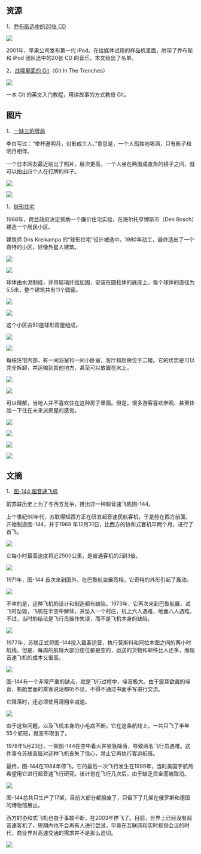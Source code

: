 
## 资源

1、[乔布斯选中的20张 CD](http://nobi.com/entry-1239.html)

![](https://cdn.beekka.com/blogimg/asset/202110/bg2021103002.jpg)

2001年，苹果公司发布第一代 iPod。在给媒体试用的样品机里面，附带了乔布斯和 iPod 团队选中的20张 CD 的音乐。本文给出了名单。

2、[战壕里面的 Git](http://cbx33.github.io/gitt/intro.html)（Git In The Trenches）

![](https://cdn.beekka.com/blogimg/asset/202110/bg2021103003.jpg)

一本 Git 的英文入门教程，用讲故事的方式教授 Git。

## 图片

1、[一缺三的牌局](https://twitter.com/tenka0807/status/1436665018896977928)

李白写过：“举杯邀明月，对影成三人。”意思是，一个人孤独地喝酒，只有影子和明月相伴。

一个日本网友最近贴出了照片，层次更高，一个人坐在两面成直角的镜子之间，就可以拍出四个人在打牌的样子。

![](https://cdn.beekka.com/blogimg/asset/202109/bg2021092007.jpg)

![](https://cdn.beekka.com/blogimg/asset/202109/bg2021092008.jpg)

1、[球形住宅](https://unusualplaces.org/bolwoningen-neighborhood-of-spherical-homes/)

1968年，荷兰政府决定资助一个廉价住宅实验，在海尔托亨博斯市（Den Bosch）建造一个居民小区。

建筑师 Dris Kreikampa 的“球形住宅”设计被选中。1980年动工，最终造出了一个奇特的小区，好像外星人建筑。

![](https://cdn.beekka.com/blogimg/asset/202109/bg2021091901.jpg)

![](https://cdn.beekka.com/blogimg/asset/202109/bg2021091902.jpg)

球体由水泥制成，并用玻璃纤维加固，安装在圆柱体的底座上。每个球体的直径为5.5米，整个建筑共有11个圆窗。

![](https://cdn.beekka.com/blogimg/asset/202109/bg2021091903.jpg)

![](https://cdn.beekka.com/blogimg/asset/202109/bg2021091904.jpg)

这个小区由50座球形房屋组成。

![](https://cdn.beekka.com/blogimg/asset/202109/bg2021091905.jpg)

![](https://cdn.beekka.com/blogimg/asset/202109/bg2021091910.jpg)

每栋住宅内部，有一间浴室和一间小卧室，客厅和厨房位于二楼。它的优势是可以完全拆卸，并运输到其他地方，甚至可以放置在水上。

![](https://cdn.beekka.com/blogimg/asset/202109/bg2021091907.jpg)

![](https://cdn.beekka.com/blogimg/asset/202109/bg2021091908.jpg)

可以理解，当地人并不喜欢住在这种房子里面。但是，很多游客喜欢参观、甚至体验一下住在未来派房屋的感觉。

![](https://cdn.beekka.com/blogimg/asset/202109/bg2021091909.jpg)

![](https://cdn.beekka.com/blogimg/asset/202109/bg2021091911.jpg)

![](https://cdn.beekka.com/blogimg/asset/202109/bg2021091912.jpg)

![](https://cdn.beekka.com/blogimg/asset/202109/bg2021091913.jpg)

## 文摘

1、[图-144 超音速飞机](https://edition.cnn.com/style/article/tupolev-tu-144-concordski/index.html)

前苏联历史上为了与西方竞争，推出过一种超音速飞机图-144。

上个世纪60年代，苏联得知西方正在研发超音速民航客机，于是抢在西方前面，开始制造图-144，并于1968 年12月31日，比西方的协和式客机早两个月，进行了首飞。

![](https://cdn.beekka.com/blogimg/asset/202108/bg2021082903.jpg)

它每小时最高速度将近2500公里，是普通客机的2到3倍。

![](https://cdn.beekka.com/blogimg/asset/202108/bg2021082905.jpg)

1971年，图-144 首次来到国外，在巴黎航空展亮相，它奇特的外形引起了轰动。

![](https://cdn.beekka.com/blogimg/asset/202108/bg2021082904.jpg)

不幸的是，这种飞机的设计和制造都有缺陷。1973年，它再次来到巴黎航展，试飞时坠毁，飞机在半空中解体，并坠入一个村庄，机上六人遇难，地面八人遇难。不过，当时的结论是飞行员操作失误，而不是飞机本身的缺陷。

![](https://cdn.beekka.com/blogimg/asset/202108/bg2021082906.jpg)

1977年，苏联正式将图-144投入载客运营，执行莫斯科和阿拉木图之间的两小时航线。但是，每周的航班大部分座位都是空的，运送的货物和邮件比人还多，而超音速飞机的成本又很高。

![](https://cdn.beekka.com/blogimg/asset/202108/bg2021082907.jpg)

图-144有一个非常严重的缺点，就是飞行过程中，噪音极大。由于震耳欲聋的噪音，机舱里面的乘客说话都听不见，不得不通过书面手写进行交流。

它降落时，还必须使用滑翔伞减速。

![](https://cdn.beekka.com/blogimg/asset/202108/bg2021082908.jpg)

由于这些问题，以及飞机本身的小毛病不断。它在这条航线上，一共只飞了半年55个航班，就宣布取消了。

1978年5月23日，一架图-144在空中着火并紧急降落，导致两名飞行员遇难。这件事令苏联高层对这种飞机丧失了信心，禁止它再执行客运航班。

最终，图-144在1984年停飞。它的最后一次飞行发生在1999年，当时美国宇航局希望用它进行超音速飞行研究。该计划在飞行几次后，由于缺乏资金而被取消。

![](https://cdn.beekka.com/blogimg/asset/202108/bg2021082909.jpg)

图-144总共只生产了17架，目前大部分都报废了，只留下了几架在俄罗斯和德国的博物馆展出。

西方的协和式飞机也由于事故不断，在2003年停飞了。目前，世界上已经没有超音速客机了，短期内也不会再有人进行尝试，毕竟在互联网和实时视频会议的时代，商业界对高速交通的需求并不是那么迫切。

![](https://cdn.beekka.com/blogimg/asset/202108/bg2021082910.jpg)